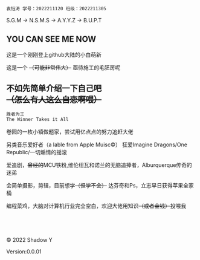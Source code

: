 ```markdown
袁钰涛 学号：2022211120 班级：2022211305
```

S.G.M -> N.S.M.S -> A.Y.Y.Z -> B.U.P.T

## **YOU CAN SEE ME NOW**

这是一个刚刚登上github大陆的小白萌新


这是一个 ~~（可能非常伟大）~~ 亟待施工的毛胚房呢


## **不如先简单介绍一下自己吧** ~~（怎么有人这么自恋啊喂）~~
```markdown
胜者为王
The Winner Takes it All
```
卷园的一枚小镇做题家，尝试用亿点点的努力追赶大佬

另类音乐爱好者（a lable from Apple Muisc©） 狂爱Imagine Dragons/One Republic/一切煽情的摇滚

爱追剧，~~曾经的~~MCU铁粉,维伦纽瓦和诺兰的无脑追捧者，Alburquerque传奇的迷弟

会简单摄影，剪辑，目前想学~~（但学不会）~~ 达芬奇和Ps，立志早日获得苹果全家桶

编程菜鸡，大脑对计算机行业完全空白，欢迎大佬用知识~~（或者金钱）~~投喂我

<!--
  ![投喂二维码~~（怎么真就金钱投喂了啊！！！）~~](https://github.com/Shadowyuan616/shadowyuan616.github.io/blob/main/img/paylink.jpg?raw=true)
  
  <center>投喂二维码（怎么真就金钱投喂了啊！！！)</center>  
-->

## &emsp; 

  © 2022 Shadow Y
  
  Version:0.0.01
